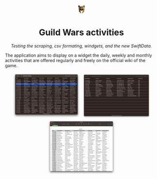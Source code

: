 <div align="center">
<img src="gwIcon.png" width="7%"></img> 

# Guild Wars activities 
*Testing the scraping, csv formating, windgets, and the new SwiftData.*
</div>

The application aims to display on a widget the daily, weekly and monthly activities that are offered regularly and freely on the official wiki of the game.

<div align="center">

<img src="capture_01.png" width="45%"></img> <img src="capture_02.png" width="45%"></img> <img src="capture_03.png" width="45%"></img>  
</div>